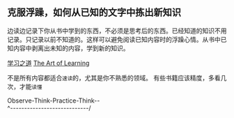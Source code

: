 克服浮躁，如何从已知的文字中拣出新知识
--------------------------------------
边读边记录下你从书中学到的东西，不必须是思考后的东西。已经知道的知识不用记录。只记录以前不知道的。这样可以避免阅读已知内容时的浮躁心情。从书中已知内容中剥离出未知的内容，学到新的知识。

[学习之道](http://baike.baidu.com/view/5703132.htm)
[The Art of Learning](http://www.amazon.com/The-Art-Learning-Journey-Performance/dp/0743277465/ref=sr_1_1?ie=UTF8&qid=1370155150&sr=8-1&keywords=josh+waitzkin)

不是所有内容都适合`速读`的，尤其是你不熟悉的领域。
有些书籍应该精度，多看几次，才能`读懂`

Observe-Think-Practice-Think--\
 ^----------------------------/
